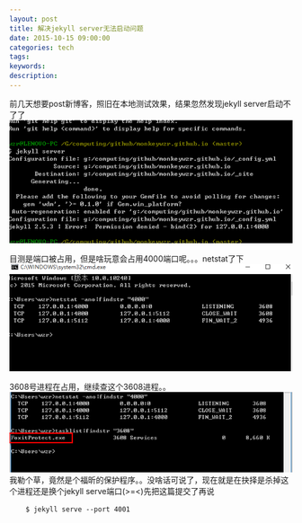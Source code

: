 ```yaml
---
layout: post
title: 解决jekyll server无法启动问题
date: 2015-10-15 09:00:00
categories: tech
tags: 
keywords: 
description: 
---
```


前几天想要post新博客，照旧在本地测试效果，结果忽然发现jekyll server启动不了了
![img](/img/2015-10-15-jekyll-server-failed_1.png)

目测是端口被占用，但是啥玩意会占用4000端口呢。。。netstat了下
![img](/img/2015-10-15-jekyll-server-failed_2.png)

3608号进程在占用，继续查这个3608进程。。
![img](/img/2015-10-15-jekyll-server-failed_3.png)
我勒个草，竟然是个福昕的保护程序。。没啥话可说了，现在就是在抉择是杀掉这个进程还是换个jekyll serve端口(>=<)先把这篇提交了再说
		
		$ jekyll serve --port 4001
